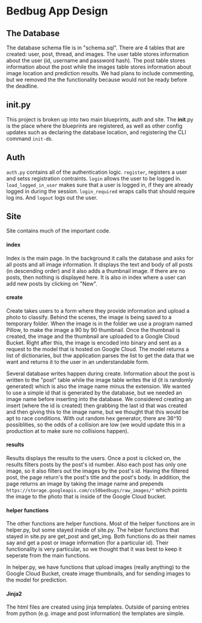 # Bedbug App Design 

## The Database 
The database schema file is in "schema.sql". There are 4 tables that are created: user, post, thread, and images. The user table stores information about the 
user (id, username and password hash). The post table stores information about the post while the images table stores information about image location and prediction results. 
We had plans to include commenting, but we removed the the functionality because would not be ready before the deadline. 

## __init__.py
This project is broken up into two main blueprints, auth and site. The __init__.py is the place where the blueprints are registered, 
as well as other config updates such as declaring the database location, and registering the CLI command `init-db`.

## Auth
`auth.py` contains all of the authentication logic. `register`, registers a user and setss registration contraints. `login` allows the user to be logged in. 
`load_logged_in_user` makes sure that a user is logged in, if they are already logged in during the session. `login_required` wraps calls that should require log ins. 
And `logout` logs out the user.  


## Site
Site contains much of the important code. 

#### index <br>
Index is the main page. In the background it calls the database and asks for all posts and all image information.
It displays the text and body of all posts (in descending order) and it also adds a thumbnail image. If there are no posts, then nothing is displayed here. It is also in index where a 
user can add new posts by clicking on "New".

#### create
Create takes users to a form where they provide information and upload a photo to classify. Behind the scenes, the image is being saved to a temporary folder. When the image is in the folder
we use a program named Pillow, to make the image a 90 by 90 thumbnail. Once the thumbnail is created, the image and the thumbnail are uploaded to a Google Cloud Bucket. Right after this, 
the image is encoded into binary and sent as a request to the model that is hosted on Google Cloud. The model returns a list of dictionaries, but thw application parses the list to get the data
that we want and returns it to the user in an understandable form. 

Several database writes happen during create. Information about the post is written to the "post" table while the image table writes the id (it is randomly generated) which is also the 
image name minus the extension. We wanted to use a simple id that is generated by the database, but we needed an image name before inserting into the database. We considered creating an insert 
(where the id is created) then grabbing the last id that was created and then giving this to the image name, but we thought that this would be apt to race conditions. With out random hex generator,
there are 36^10 possiblities, so the odds of a collision are low (we would update this in a production at to make sure no collisions happen). 

#### results
Results displays the results to the users. Once a post is clicked on, the results filters posts by the post's id number. Also each post has only one image, so it also filters out the images by the post's id. 
Having the filtered post, the page return's the post's title and the post's body. In addition, the page returns an image by taking the image name and prepends `https://storage.googleapis.com/cs50bedbugs/raw_images/"`
which points the image to the photo that is inside of the Google Cloud bucket. 


#### helper functions
The other functions are helper functions. Most of the helper functions are in helper.py, but some stayed inside of site.py. The helper functions that stayed in site.py are get_post and get_img.
Both functions do as their names say and get a post or image information (for a particular id). Their functionality is very particular, so we thought that it was best to keep it seperate from 
the main functions. 

In helper.py, we have functions that upload images (really anything) to the Google Cloud Bucket, create image thumbnails, and for sending images to the model for prediction. 

#### Jinja2
The html files are created using jinja templates. Outside of parsing entries from python (e.g. image and post information) the templates are simple.

